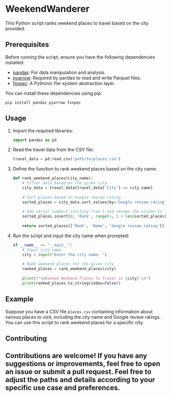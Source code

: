 # WeekendWanderer

This Python script ranks weekend places to travel based on the city provided.

## Prerequisites

Before running the script, ensure you have the following dependencies installed:
- [pandas](https://pypi.org/project/pandas/): For data manipulation and analysis.
- [pyarrow](https://pypi.org/project/pyarrow/): Required by pandas to read and write Parquet files.
- [fsspec](https://pypi.org/project/fsspec/): A Pythonic file-system abstraction layer.

You can install these dependencies using pip:

```
pip install pandas pyarrow fsspec
```

## Usage

1. Import the required libraries:
   ```python
   import pandas as pd
   ```

2. Read the travel data from the CSV file:
   ```python
   travel_data = pd.read_csv("path/to/places.csv")
   ```

3. Define the function to rank weekend places based on the city name:
   ```python
   def rank_weekend_places(city_name):
       # Filter data based on the given city
       city_data = travel_data[travel_data['City'] == city_name]
       
       # Sort places based on Google review rating
       sorted_places = city_data.sort_values(by='Google review rating', ascending=False).reset_index(drop=True)
       
       # Add serial numbers starting from 1 and rename the column to 'Rank'
       sorted_places.insert(0, 'Rank', range(1, 1 + len(sorted_places)))
       
       return sorted_places[['Rank', 'Name', 'Google review rating']]
   ```

4. Run the script and input the city name when prompted:
   ```python
   if __name__ == "__main__":
       # Input city name
       city = input("Enter the city name: ")
       
       # Rank weekend places for the given city
       ranked_places = rank_weekend_places(city)
       
       print(f"\nRanked Weekend Places to Travel in {city}:\n")
       print(ranked_places.to_string(index=False))
   ```

## Example

Suppose you have a CSV file `places.csv` containing information about various places to visit, including the city name and Google review ratings. You can use this script to rank weekend places for a specific city.

## Contributing

Contributions are welcome! If you have any suggestions or improvements, feel free to open an issue or submit a pull request.
Feel free to adjust the paths and details according to your specific use case and preferences.
---
